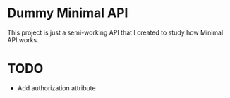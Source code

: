 # Dummy Minimal API
This project is just a semi-working API that I created to study how Minimal API works.


# TODO
- Add authorization attribute